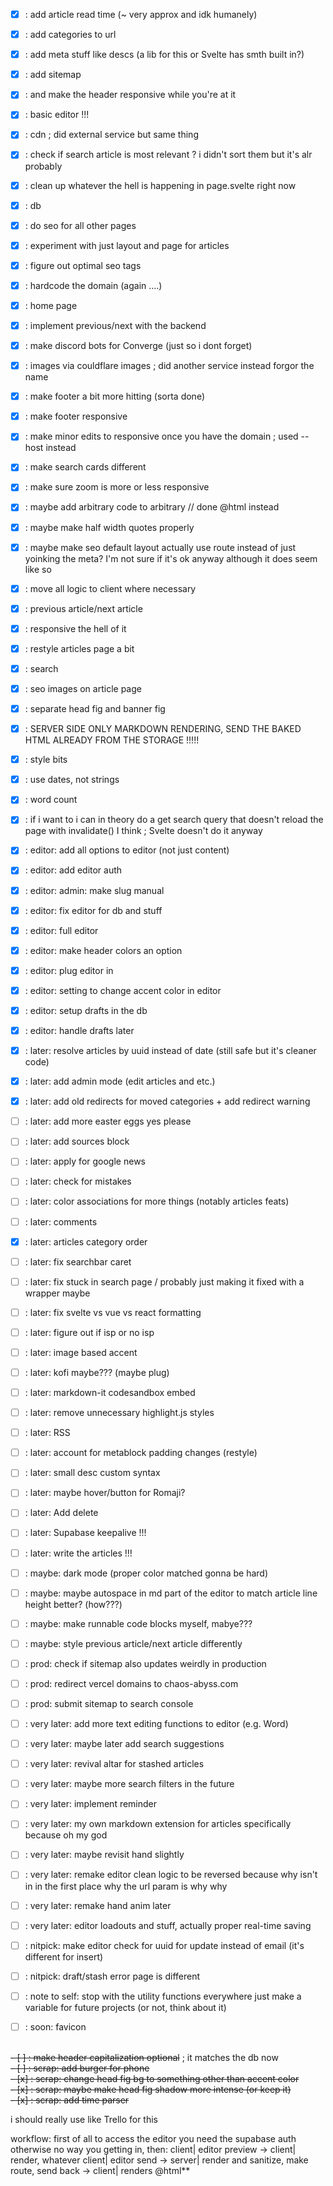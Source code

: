 - [x] : add article read time (~ very approx and idk humanely)
- [x] : add categories to url
- [x] : add meta stuff like descs (a lib for this or Svelte has smth built in?)
- [x] : add sitemap
- [x] : and make the header responsive while you're at it
- [x] : basic editor !!!
- [x] : cdn ; did external service but same thing
- [x] : check if search article is most relevant ? i didn't sort them but it's alr probably
- [x] : clean up whatever the hell is happening in page.svelte right now
- [x] : db
- [x] : do seo for all other pages
- [x] : experiment with just layout and page for articles
- [x] : figure out optimal seo tags
- [x] : hardcode the domain (again ....)
- [x] : home page
- [x] : implement previous/next with the backend
- [x] : make discord bots for Converge (just so i dont forget)
- [x] : images via couldflare images ; did another service instead forgor the name
- [x] : make footer a bit more hitting (sorta done)
- [x] : make footer responsive
- [x] : make minor edits to responsive once you have the domain ; used --host instead
- [x] : make search cards different
- [x] : make sure zoom is more or less responsive
- [x] : maybe add arbitrary code to arbitrary // done @html instead
- [x] : maybe make half width quotes properly
- [x] : maybe make seo default layout actually use route instead of just yoinking the meta? I'm not sure if it's ok anyway although it does seem like so
- [x] : move all logic to client where necessary
- [x] : previous article/next article
- [x] : responsive the hell of it
- [x] : restyle articles page a bit
- [x] : search
- [x] : seo images on article page
- [x] : separate head fig and banner fig
- [x] : SERVER SIDE ONLY MARKDOWN RENDERING, SEND THE BAKED HTML ALREADY FROM THE STORAGE !!!!!
- [x] : style bits
- [x] : use dates, not strings
- [x] : word count
- [x] : if i want to i can in theory do a get search query that doesn't reload the page with invalidate() I think ; Svelte doesn't do it anyway


- [x] : editor: add all options to editor (not just content)
- [x] : editor: add editor auth
- [x] : editor: admin: make slug manual
- [x] : editor: fix editor for db and stuff
- [x] : editor: full editor
- [x] : editor: make header colors an option
- [x] : editor: plug editor in
- [x] : editor: setting to change accent color in editor
- [x] : editor: setup drafts in the db
- [x] : editor: handle drafts later
- [x] : later: resolve articles by uuid instead of date (still safe but it's cleaner code)
- [x] : later: add admin mode (edit articles and etc.)
- [x] : later: add old redirects for moved categories + add redirect warning
- [ ] : later: add more easter eggs yes please
- [ ] : later: add sources block
- [ ] : later: apply for google news
- [ ] : later: check for mistakes
- [ ] : later: color associations for more things (notably articles feats)
- [ ] : later: comments
- [x] : later: articles category order
- [ ] : later: fix searchbar caret
- [ ] : later: fix stuck in search page / probably just making it fixed with a wrapper maybe
- [ ] : later: fix svelte vs vue vs react formatting
- [ ] : later: figure out if isp or no isp
- [ ] : later: image based accent
- [ ] : later: kofi maybe??? (maybe plug)
- [ ] : later: markdown-it codesandbox embed
- [ ] : later: remove unnecessary highlight.js styles
- [ ] : later: RSS
- [ ] : later: account for metablock padding changes (restyle)
- [ ] : later: small desc custom syntax
- [ ] : later: maybe hover/button for Romaji?
- [ ] : later: Add delete
- [ ] : later: Supabase keepalive !!!
- [ ] : later: write the articles !!!
- [ ] : maybe: dark mode (proper color matched gonna be hard)
- [ ] : maybe: maybe autospace in md part of the editor to match article line height better? (how???)
- [ ] : maybe: make runnable code blocks myself, mabye???
- [ ] : maybe: style previous article/next article differently
- [ ] : prod: check if sitemap also updates weirdly in production
- [ ] : prod: redirect vercel domains to chaos-abyss.com
- [ ] : prod: submit sitemap to search console
- [ ] : very later: add more text editing functions to editor (e.g. Word)
- [ ] : very later: maybe later add search suggestions
- [ ] : very later: revival altar for stashed articles
- [ ] : very later: maybe more search filters in the future
- [ ] : very later: implement reminder
- [ ] : very later: my own markdown extension for articles specifically because oh my god
- [ ] : very later: maybe revisit hand slightly
- [ ] : very later: remake editor clean logic to be reversed because why isn't in in the first place why the url param is why why
- [ ] : very later: remake hand anim later
- [ ] : very later: editor loadouts and stuff, actually proper real-time saving
- [ ] : nitpick: make editor check for uuid for update instead of email (it's different for insert)
- [ ] : nitpick: draft/stash error page is different
- [ ] : note to self: stop with the utility functions everywhere just make a variable for future projects (or not, think about it)
- [ ] : soon: favicon

<br>~~- [ ] : make header capitalization optional~~ ; it matches the db now
<br>~~- [ ] : scrap: add burger for phone~~
<br>~~- [x] : scrap: change head fig bg to something other than accent color~~
<br>~~- [x] : scrap: maybe make head fig shadow more intense (or keep it)~~
<br>~~- [x] : scrap: add time parser~~

i should really use like Trello for this

workflow:
first of all to access the editor you need the supabase auth otherwise no way you getting in, then:
client| editor preview -> client| render, whatever
client| editor send -> server| render and sanitize, make route, send back -> client| renders @html**